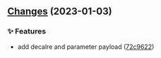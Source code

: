 ## [Changes](https://github.com/kcfe/swet/compare/v0.1.1...v0.1.2) (2023-01-03)


### ✨ Features

* add decalre and parameter payload ([72c9622](https://github.com/kcfe/swet/commit/72c96227ad6948d20cbe419c83eac7c76c41398f))



